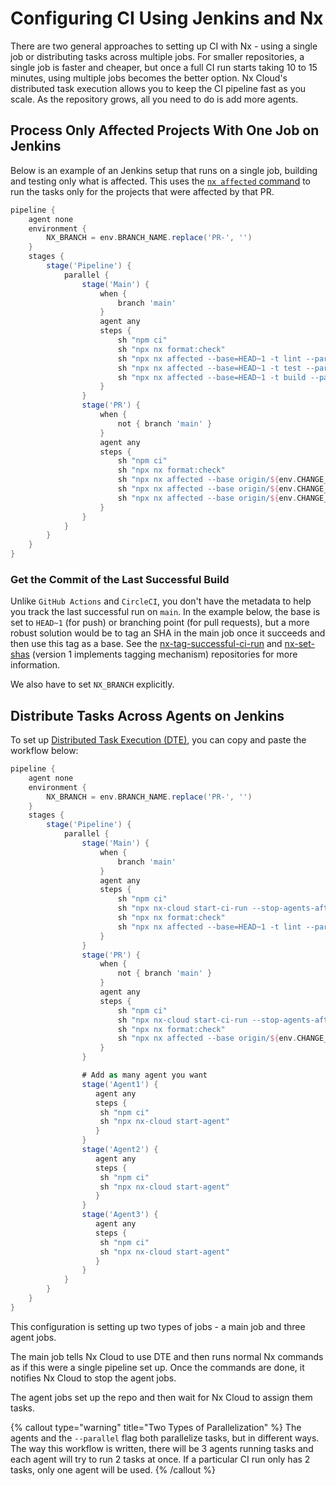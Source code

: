 # Configuring CI Using Jenkins and Nx

There are two general approaches to setting up CI with Nx - using a single job or distributing tasks across multiple jobs. For smaller repositories, a single job is faster and cheaper, but once a full CI run starts taking 10 to 15 minutes, using multiple jobs becomes the better option. Nx Cloud's distributed task execution allows you to keep the CI pipeline fast as you scale. As the repository grows, all you need to do is add more agents.

## Process Only Affected Projects With One Job on Jenkins

Below is an example of an Jenkins setup that runs on a single job, building and testing only what is affected. This uses the [`nx affected` command](/nx-cloud/features/affected) to run the tasks only for the projects that were affected by that PR.

```groovy
pipeline {
    agent none
    environment {
        NX_BRANCH = env.BRANCH_NAME.replace('PR-', '')
    }
    stages {
        stage('Pipeline') {
            parallel {
                stage('Main') {
                    when {
                        branch 'main'
                    }
                    agent any
                    steps {
                        sh "npm ci"
                        sh "npx nx format:check"
                        sh "npx nx affected --base=HEAD~1 -t lint --parallel=3"
                        sh "npx nx affected --base=HEAD~1 -t test --parallel=3"
                        sh "npx nx affected --base=HEAD~1 -t build --parallel=3"
                    }
                }
                stage('PR') {
                    when {
                        not { branch 'main' }
                    }
                    agent any
                    steps {
                        sh "npm ci"
                        sh "npx nx format:check"
                        sh "npx nx affected --base origin/${env.CHANGE_TARGET} -t lint --parallel=3"
                        sh "npx nx affected --base origin/${env.CHANGE_TARGET} -t test --parallel=3 --configuration=ci"
                        sh "npx nx affected --base origin/${env.CHANGE_TARGET} -t build --parallel=3"
                    }
                }
            }
        }
    }
}
```

### Get the Commit of the Last Successful Build

Unlike `GitHub Actions` and `CircleCI`, you don't have the metadata to help you track the last successful run on `main`. In the example below, the base is set to `HEAD~1` (for push) or branching point (for pull requests), but a more robust solution would be to tag an SHA in the main job once it succeeds and then use this tag as a base. See the [nx-tag-successful-ci-run](https://github.com/nrwl/nx-tag-successful-ci-run) and [nx-set-shas](https://github.com/nrwl/nx-set-shas) (version 1 implements tagging mechanism) repositories for more information.

We also have to set `NX_BRANCH` explicitly.

## Distribute Tasks Across Agents on Jenkins

To set up [Distributed Task Execution (DTE)](/nx-cloud/features/distribute-task-execution), you can copy and paste the workflow below:

```groovy
pipeline {
    agent none
    environment {
        NX_BRANCH = env.BRANCH_NAME.replace('PR-', '')
    }
    stages {
        stage('Pipeline') {
            parallel {
                stage('Main') {
                    when {
                        branch 'main'
                    }
                    agent any
                    steps {
                        sh "npm ci"
                        sh "npx nx-cloud start-ci-run --stop-agents-after='build'"
                        sh "npx nx format:check"
                        sh "npx nx affected --base=HEAD~1 -t lint --parallel=3 & npx nx affected --base=HEAD~1 -t test --parallel=3 --configuration=ci & npx nx affected --base=HEAD~1 -t build --parallel=3"
                    }
                }
                stage('PR') {
                    when {
                        not { branch 'main' }
                    }
                    agent any
                    steps {
                        sh "npm ci"
                        sh "npx nx-cloud start-ci-run --stop-agents-after='build'"
                        sh "npx nx format:check"
                        sh "npx nx affected --base origin/${env.CHANGE_TARGET} -t lint --parallel=2 & npx nx affected --base origin/${env.CHANGE_TARGET} -t test --parallel=2 --configuration=ci & npx nx affected --base origin/${env.CHANGE_TARGET} -t build --parallel=2"
                    }
                }

                # Add as many agent you want
                stage('Agent1') {
                   agent any
                   steps {
                    sh "npm ci"
                    sh "npx nx-cloud start-agent"
                   }
                }
                stage('Agent2') {
                   agent any
                   steps {
                    sh "npm ci"
                    sh "npx nx-cloud start-agent"
                   }
                }
                stage('Agent3') {
                   agent any
                   steps {
                    sh "npm ci"
                    sh "npx nx-cloud start-agent"
                   }
                }
            }
        }
    }
}
```

This configuration is setting up two types of jobs - a main job and three agent jobs.

The main job tells Nx Cloud to use DTE and then runs normal Nx commands as if this were a single pipeline set up. Once the commands are done, it notifies Nx Cloud to stop the agent jobs.

The agent jobs set up the repo and then wait for Nx Cloud to assign them tasks.

{% callout type="warning" title="Two Types of Parallelization" %}
The agents and the `--parallel` flag both parallelize tasks, but in different ways. The way this workflow is written, there will be 3 agents running tasks and each agent will try to run 2 tasks at once. If a particular CI run only has 2 tasks, only one agent will be used.
{% /callout %}
